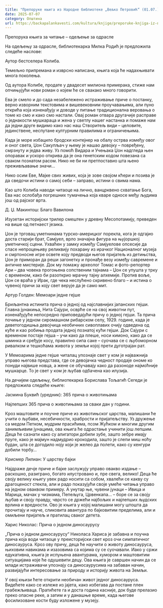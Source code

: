 ```yaml
---
title: "Препоруке књига из Народне библиотеке „Вељко Петровић“ (01.07.)"
date: 2025-07-07
category: Општина
url: https://backapalankavesti.com/kultura/knjige/preporuke-knjiga-iz-narodne-biblioteke-veljko-petrovic-01-07/
---
```


Препорука књига за читање – одељење за одрасле

На одељењу за одрасле, библиотекарка Милка Родић је предложила следеће наслове:

Аутор бестселера Колиба.

Темељно припремана и изврсно написана, књига која ће надахњивати многа поколења.

Од аутора Колибе, продате у двадесет милиона примерака, стиже нам опчињујући нови роман о којем ће се свакако много говорити.

Ева је смело и до сада незабележено истраживање приче о постанку, верно изворним текстовима и вишевековним проучавањима, али пуно открића која изненађују и доводе у питање традиционална веровања о томе ко смо и како смо настали. Овај роман отвара другачије расправе о једнакости мушкараца и жена у светлу нашег настанка и помаже нам да једни друге видимо како нас наш Створитељ види – целовите, јединствене, неспутане културним правилима и ограничењима.

Када је море избацило бродски контејнер на обалу острва између овог и оног света, Џон Сакупљач у њему је нашао девојку – повређену, смрзнуту и једва живу. Уз помоћ Видара и Учењака Џон надгледа њен опоравак и ускоро открива да је она генетским кодом повезана са сваком познатом расом. Нико не би ни претпоставио шта њено преживљавање значи…

Нико осим Еве, Мајке свих живих, која је зове својом кћери и позива је да сведочи истини о самој себи – заправо, истини о свима нама.

Као што Колиба наводи читаоце на лично, ванцрквено схватање Бога, Ева нас ослобађа погрешних тумачења која кваре односе међу људима још од рајског врта.

Д. Џ. Макинтош: Благо Вавилона

Изузетан историјски трилер смештен у древну Месопотамију, преведен на више од петнаест језика.

Џон је трговац уметнинама турско-америцког порекла, кога је одгајио доста старији брат, Самјуел, врло значајна фигура на њујоршкој уметничкој сцени. Ухваћен у замку између Самјуелове опсесије да спасе непроцењиву реликвију похарану из ирачког Националног музеја и смртоносне игре освете коју предводи његов пријатељ из детињства, Џон је приморан да реши загонетку и пронађе везу између савремене и античке мистерије. Док му помажу археолог Томас и фото-репортер Ари – два човека прогоњена сопственим тајнама – Џон се упушта у трку с временом, како би разоткрио мрачну тајну алхемије. Против воље, Џон се враћа у Ирак, где чека неслућено скривено благо – и истина о чувеној причи за коју свет верује да је само мит.

Артур Голден: Мемоари једне гејше

Бриљантна истинита прича о једној од најславнијих јапанских гејши. Главна јунакиња, Нита Сајури, осврће се на свој животни пут, изненађујуће непосредно приповедајући причу о једној гејши. Та прича почиње у једном сиромашном рибарском селу, 1929. године, када је
деветогодишња девојчица необичних сивоплавих очију одведена од куће и као робиња продата једној познатој кући гејши. Док Сајури с временом постаје гејша – учи како да плеше, носи кимоно, како да се шминка и сређује косу, правилно сипа саке – суочава се с љубоморном ривалком и тешкоћама живота у земљи којој прети дуготрајан рат.

У Мемоарима једне гејше читалац упознаје свет у ком је најважнија управо његова представа, где се девојачка чедност продаје ономе ко понуди највише новца, а жене се обучавају како да разоноде најмоћније мушкарце. То је свет у ком је љубав одбачена као илузија.

На дечијем одељењу, библиотекарка Борислава Тољагић Сегеди је предложила следеће књиге:

Јасмина Буквић (уредник): 365 прича о животињама

Најлепших 365 прича о животињама за сваки дан у години.

Кроз маштовите и поучне приче из животињског царства, малишани ће учити о љубави, несебичности, храбрости и пријатељству. Уз дружење са медом Петком, мудрим прасићима, псом Жућком и многим другим занимљивим јунацима, ова књига ће одрастање учинити још лепшим. Деца ће сазнати како су алигатори добили зубе, зашто зебре имају пруге, како је мајмун надмудрио крокодила, зашто је слепи миш ноћу будан, шта се догодило ноју који је желео да полети, како су кенгури добили торбу…

Крисмер Лилиан: У царству бајки

Најдраже дечје приче и бајке заслужују управо овакво издање – раскошно, разиграно, богато илустровано и, пре свега, велико! Деца ће своју велику књигу увек радо носити са собом, хвалећи се какву су драгоценост стекла, али и радо показујући своје умеће читања управо на једном оваквом примеру. А унутар ње, чувени јунаци – Ивица и Марица, мачак у чизмама, Пепељуга, Црвенкапа… – боре се за своју љубав и своју правду, чврсто се држећи најбољих и најлепших људских врлина и вредности. Ово је књига у којој малишани могу штошта да прочитају и науче, сликовита авантура по бајковитим пределима, али и омиљени пријатељ и пратилац сваког детета.

Харис Николас: Прича о једном диносаурусу

„Прича о једном диносаурусу“ Николаса Хариса је забавна и поучна прича која води читаоце у преисторијски свет кроз очи симпатичног диносауруса. Кроз ову причу, деца ће научити о животу диносауруса, њиховим навикама и изазовима са којима су се суочавали. Иако у сржи едукативна, књига је испуњена авантурама, хумором и маштовитим ситуацијама које ће одушевити децу. Ова књига је савршен начин да се млади истраживачи упознају са диносаурусима на забаван начин, развијајући интересовање за природу и историју живота на Земљи.

У овој књизи ћете открити необичан живот једног диносауруса. Видећете како се излеже из јајета, како избегава да постане плен грабежљиваца. Пратићете га и доста година касније, док буде прелазио преко опасне реке, а затим и у данашње време, када његове фосилизоване кости буду изложене у музеју.
